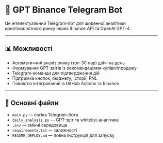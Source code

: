# 🤖 GPT Binance Telegram Bot

Це інтелектуальний Telegram-бот для щоденної аналітики криптовалютного ринку через Binance API та OpenAI GPT-4.

---

## 📊 Можливості

- Автоматичний аналіз ринку (топ-30 пар) двічі на день
- Формування GPT-звітів із рекомендаціями купівлі/продажу
- Telegram-команди для підтвердження дій
- Підтримка кнопок, бюджету, історії, PNL
- Повністю інтегрований із GitHub Actions та Binance

---

## 📁 Основні файли

- `main.py` — логіка Telegram-бота
- `daily_analysis.py` — GPT-звіт та whitelist-аналітика
- `.env` — змінні середовища
- `requirements.txt` — залежності
- `README_DEPLOY.md` — повна інструкція для запуску
